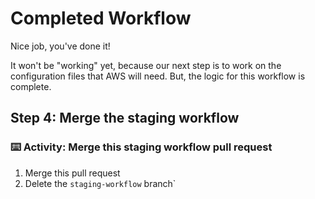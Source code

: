 # Completed Workflow

Nice job, you've done it!

It won't be "working" yet, because our next step is to work on the configuration files that AWS will need. But, the logic for this workflow is complete.

## Step 4: Merge the staging workflow

### :keyboard: Activity: Merge this staging workflow pull request

1. Merge this pull request
2. Delete the `staging-workflow` branch`